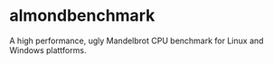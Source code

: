# almondbenchmark
A high performance, ugly Mandelbrot CPU benchmark for Linux and Windows plattforms.
